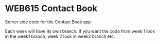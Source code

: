 # WEB615 Contact Book #

Server side code for the Contact Book app

Each week will have its own branch. If you want the code from week 1 look in the week1 branch, week 2 look in week2 branch etc.
